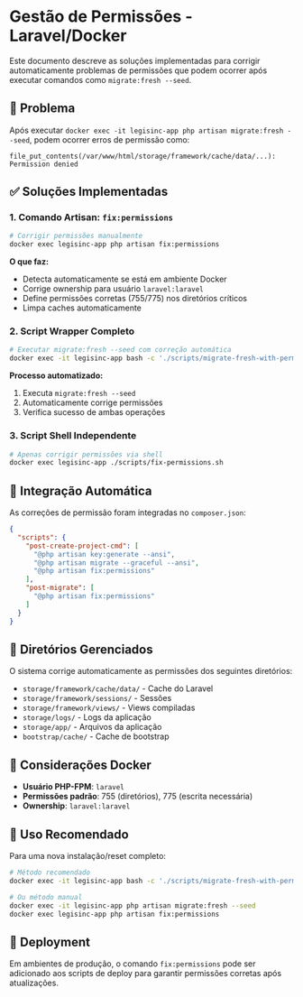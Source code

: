# Gestão de Permissões - Laravel/Docker

Este documento descreve as soluções implementadas para corrigir automaticamente problemas de permissões que podem ocorrer após executar comandos como `migrate:fresh --seed`.

## 🚨 Problema

Após executar `docker exec -it legisinc-app php artisan migrate:fresh --seed`, podem ocorrer erros de permissão como:

```
file_put_contents(/var/www/html/storage/framework/cache/data/...): Permission denied
```

## ✅ Soluções Implementadas

### 1. Comando Artisan: `fix:permissions`

```bash
# Corrigir permissões manualmente
docker exec legisinc-app php artisan fix:permissions
```

**O que faz:**
- Detecta automaticamente se está em ambiente Docker
- Corrige ownership para usuário `laravel:laravel`
- Define permissões corretas (755/775) nos diretórios críticos
- Limpa caches automaticamente

### 2. Script Wrapper Completo

```bash
# Executar migrate:fresh --seed com correção automática
docker exec -it legisinc-app bash -c './scripts/migrate-fresh-with-permissions.sh'
```

**Processo automatizado:**
1. Executa `migrate:fresh --seed`
2. Automaticamente corrige permissões
3. Verifica sucesso de ambas operações

### 3. Script Shell Independente

```bash
# Apenas corrigir permissões via shell
docker exec legisinc-app ./scripts/fix-permissions.sh
```

## 🔧 Integração Automática

As correções de permissão foram integradas no `composer.json`:

```json
{
  "scripts": {
    "post-create-project-cmd": [
      "@php artisan key:generate --ansi",
      "@php artisan migrate --graceful --ansi",
      "@php artisan fix:permissions"
    ],
    "post-migrate": [
      "@php artisan fix:permissions"
    ]
  }
}
```

## 📂 Diretórios Gerenciados

O sistema corrige automaticamente as permissões dos seguintes diretórios:

- `storage/framework/cache/data/` - Cache do Laravel
- `storage/framework/sessions/` - Sessões
- `storage/framework/views/` - Views compiladas
- `storage/logs/` - Logs da aplicação
- `storage/app/` - Arquivos da aplicação
- `bootstrap/cache/` - Cache de bootstrap

## 🐳 Considerações Docker

- **Usuário PHP-FPM**: `laravel`
- **Permissões padrão**: 755 (diretórios), 775 (escrita necessária)
- **Ownership**: `laravel:laravel`

## 🔄 Uso Recomendado

Para uma nova instalação/reset completo:

```bash
# Método recomendado
docker exec -it legisinc-app bash -c './scripts/migrate-fresh-with-permissions.sh'

# Ou método manual
docker exec -it legisinc-app php artisan migrate:fresh --seed
docker exec legisinc-app php artisan fix:permissions
```

## 🚀 Deployment

Em ambientes de produção, o comando `fix:permissions` pode ser adicionado aos scripts de deploy para garantir permissões corretas após atualizações.